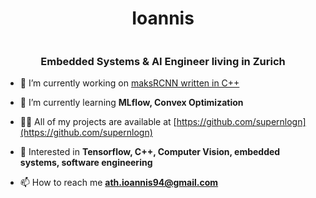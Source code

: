 <h1 align="center">Ioannis</h1>
<img> </img>
<h3 align="center">Embedded Systems &amp AI Engineer living in Zurich</h3>

- 🔭 I’m currently working on [maksRCNN written in C++](https://github.com/supernlogn/maskRCNNcpp)

- 🌱 I’m currently learning **MLflow, Convex Optimization**

- 👨‍💻 All of my projects are available at [https://github.com/supernlogn](https://github.com/supernlogn)

- 💬 Interested in **Tensorflow, C++, Computer Vision, embedded systems, software engineering**

- 📫 How to reach me **ath.ioannis94@gmail.com**
